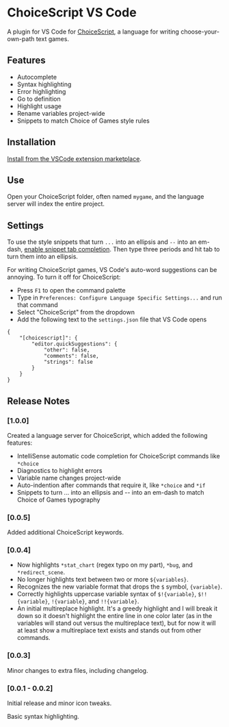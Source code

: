 # ChoiceScript VS Code

A plugin for VS Code for [ChoiceScript](https://github.com/dfabulich/choicescript/), a language for writing choose-your-own-path text games.

## Features

* Autocomplete
* Syntax highlighting
* Error highlighting
* Go to definition
* Highlight usage
* Rename variables project-wide
* Snippets to match Choice of Games style rules

## Installation

[Install from the VSCode extension marketplace](https://marketplace.visualstudio.com/items?itemName=KLNeidecker.choicescript-vscode).

## Use

Open your ChoiceScript folder, often named `mygame`, and the language server will index the entire project.

## Settings

To use the style snippets that turn `...` into an ellipsis and `--` into an em-dash, [enable snippet tab completion](https://code.visualstudio.com/docs/editor/userdefinedsnippets#_creating-your-own-snippets). Then type three periods and hit tab to turn them into an ellipsis.

For writing ChoiceScript games, VS Code's auto-word suggestions can be annoying. To turn it off for ChoiceScript:

* Press `F1` to open the command palette
* Type in `Preferences: Configure Language Specific Settings...` and run that command
* Select "ChoiceScript" from the dropdown
* Add the following text to the `settings.json` file that VS Code opens
```
{
    "[choicescript]": {
        "editor.quickSuggestions": {
            "other": false,
            "comments": false,
            "strings": false
        }
    }
}
```

## Release Notes

### [1.0.0]

Created a language server for ChoiceScript, which added the following features:

* IntelliSense automatic code completion for ChoiceScript commands like `*choice`
* Diagnostics to highlight errors
* Variable name changes project-wide
* Auto-indention after commands that require it, like `*choice` and `*if`
* Snippets to turn ... into an ellipsis and -- into an em-dash to match Choice of Games typography

### [0.0.5]

Added additional ChoiceScript keywords.

### [0.0.4]

* Now highlights `*stat_chart` (regex typo on my part), `*bug`, and` *redirect_scene`.
* No longer highlights text between two or more `${variables}`.
* Recognizes the new variable format that drops the `$` symbol, `{variable}`.
* Correctly highlights uppercase variable syntax of `$!{variable}`, `$!!{variable}`, `!{variable}`, and `!!{variable}`.
* An initial multireplace highlight. It's a greedy highlight and I will break it down so it doesn't highlight the entire line in one color later (as in the variables will stand out versus the multireplace text), but for now it will at least show a multireplace text exists and stands out from other commands.

### [0.0.3]

Minor changes to extra files, including changelog.

### [0.0.1 - 0.0.2]

Initial release and minor icon tweaks.

Basic syntax highlighting.